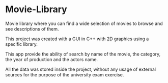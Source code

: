 # Movie-Library
Movie library where you can find a wide selection of movies to browse and see descriptions of them.

This project was created with a GUI in C++ with 2D graphics using a specific library.

This app provide the ability of search by name of the movie, the category, the year of production and the actors name.

All the data was stored inside the project, without any usage of external sources for the purpose of the university exam exercise.
